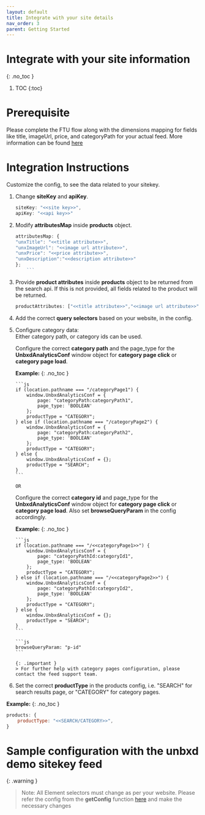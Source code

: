 ```yaml
---
layout: default
title: Integrate with your site details
nav_order: 3
parent: Getting Started
---
```


# Integrate with your site information
{: .no_toc }

1. TOC
{:toc}

# Prerequisite
Please complete the FTU flow along with the dimensions mapping for fields like title, imageUrl, price, and categoryPath for your actual feed. 
More information can be found [here](./../prerequisites)

# Integration Instructions


Customize the config, to see the data related to your sitekey. 
1. Change **siteKey** and **apiKey**.
    ```js
    siteKey: "<<site key>>",
    apiKey: "<<api key>>"
    ```
    
2. Modify **attributesMap** inside **products** object.
    ```js
    attributesMap: {
    "unxTitle": "<<title attribute>>",
    "unxImageUrl": "<<image url attribute>>",
    "unxPrice": "<<price attribute>>",
    "unxDescription":"<<description attribute>>"
    };
        ```
3. Provide **product attributes** inside **products** object to be returned from the search api. If this is not provided, all fields related to the product will be returned.
    ```js
    productAttributes: ["<<title attribute>>","<<image url attribute>>","<<price attribute>>","<<description attribute>>"]
    ```
4.  Add the correct **query selectors** based on your website, in the config.
5.  Configure category data:<br/>
    Either category path, or category ids can be used.
    
    Configure the correct **category path** and the page_type for the **UnbxdAnalyticsConf** window object for **category page click** or **category page load**.
                    
       **Example:**
       {: .no_toc }

        ```js
        if (location.pathname === "/categoryPage1") {
            window.UnbxdAnalyticsConf = {
                page: "categoryPath:categoryPath1",
                page_type: 'BOOLEAN'
            };
            productType = "CATEGORY";
        } else if (location.pathname === "/categoryPage2") {
            window.UnbxdAnalyticsConf = {
                page: "categoryPath:categoryPath2",
                page_type: 'BOOLEAN'
            };
            productType = "CATEGORY";
        } else {
            window.UnbxdAnalyticsConf = {};
            productType = "SEARCH";
        }
        ```
        
        OR

       Configure the correct **category id** and page_type for the **UnbxdAnalyticsConf** window object for **category page click** or **category page load**.
        Also set **browseQueryParam** in the config accordingly.
                
       **Example:**
        {: .no_toc }

        ```js
        if (location.pathname === "/<<categoryPage1>>") {
            window.UnbxdAnalyticsConf = {
                page: "categoryPathId:categoryId1",
                page_type: 'BOOLEAN'
            };
            productType = "CATEGORY";
        } else if (location.pathname === "/<<categoryPage2>>") {
            window.UnbxdAnalyticsConf = {
                page: "categoryPathId:categoryId2",
                page_type: 'BOOLEAN'
            };
            productType = "CATEGORY";
        } else {
            window.UnbxdAnalyticsConf = {};
            productType = "SEARCH";
        }
        ```

        ```js
        browseQueryParam: "p-id"
        ```

        {: .important }
        > For further help with category pages configuration, please contact the feed support team. 

        
6. Set the correct **productType** in the products config, i.e. "SEARCH" for search    results page, or "CATEGORY" for category pages.

**Example:**
{: .no_toc }

```js
products: {
    productType: "<<SEARCH/CATEGORY>>",  
}
```


# Sample configuration with the unbxd demo sitekey feed

{: .warning }
> Note: All Element selectors must change as per your website. Please refer the config from the **getConfig** function [here](https://codesandbox.io/s/ezmi0v?file=/src/js/config.js) and make the necessary changes
